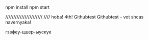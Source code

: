 npm install
npm start

///////////////////////
//// hoba!
4th!
Githubtest
Githubtest - vot shcas navernyaka!

гзвфеу-цшер-ыускуе
